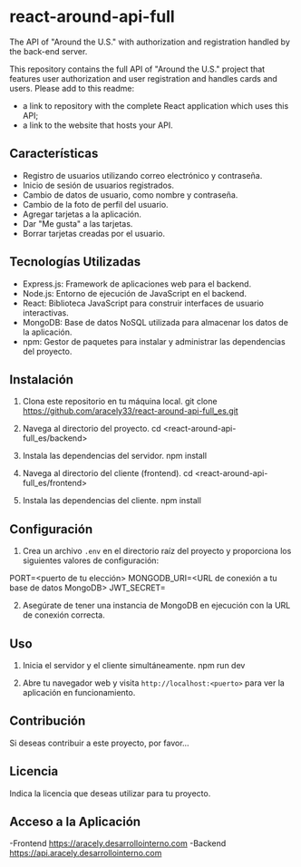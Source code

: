 # react-around-api-full

The API of "Around the U.S." with authorization and registration handled by the back-end server.

This repository contains the full API of "Around the U.S." project that features user authorization and user registration and handles cards and users. Please add to this readme:

- a link to repository with the complete React application which uses this API;
- a link to the website that hosts your API.

## Características

- Registro de usuarios utilizando correo electrónico y contraseña.
- Inicio de sesión de usuarios registrados.
- Cambio de datos de usuario, como nombre y contraseña.
- Cambio de la foto de perfil del usuario.
- Agregar tarjetas a la aplicación.
- Dar "Me gusta" a las tarjetas.
- Borrar tarjetas creadas por el usuario.

## Tecnologías Utilizadas

- Express.js: Framework de aplicaciones web para el backend.
- Node.js: Entorno de ejecución de JavaScript en el backend.
- React: Biblioteca JavaScript para construir interfaces de usuario interactivas.
- MongoDB: Base de datos NoSQL utilizada para almacenar los datos de la aplicación.
- npm: Gestor de paquetes para instalar y administrar las dependencias del proyecto.

## Instalación

1. Clona este repositorio en tu máquina local.
   git clone <https://github.com/aracely33/react-around-api-full_es.git>

2. Navega al directorio del proyecto.
   cd <react-around-api-full_es/backend>

3. Instala las dependencias del servidor.
   npm install

4. Navega al directorio del cliente (frontend).
   cd <react-around-api-full_es/frontend>

5. Instala las dependencias del cliente.
   npm install

## Configuración

1. Crea un archivo `.env` en el directorio raíz del proyecto y proporciona los siguientes valores de configuración:

PORT=<puerto de tu elección>
MONGODB_URI=<URL de conexión a tu base de datos MongoDB>
JWT_SECRET=<secreto para generar tokens JWT>

2. Asegúrate de tener una instancia de MongoDB en ejecución con la URL de conexión correcta.

## Uso

1. Inicia el servidor y el cliente simultáneamente.
   npm run dev

2. Abre tu navegador web y visita `http://localhost:<puerto>` para ver la aplicación en funcionamiento.

## Contribución

Si deseas contribuir a este proyecto, por favor...

## Licencia

Indica la licencia que deseas utilizar para tu proyecto.

## Acceso a la Aplicación

-Frontend <https://aracely.desarrollointerno.com>
-Backend <https://api.aracely.desarrollointerno.com>
